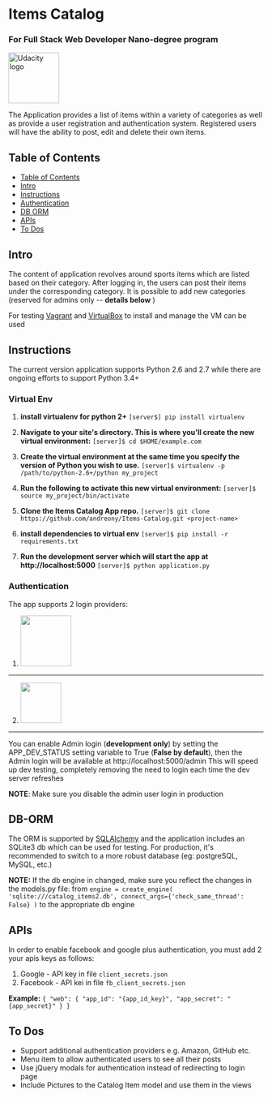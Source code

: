 # Items Catalog
### For Full Stack Web Developer Nano-degree program  
<a href="https://www.udacity.com/">
  <img src="https://s3-us-west-1.amazonaws.com/udacity-content/rebrand/svg/logo.min.svg" width="100" alt="Udacity logo">
</a>

The Application provides a list of items within a variety of categories as well as provide a user registration and authentication system. Registered users will have the ability to post, edit and delete their own items.


## Table of Contents

- [Table of Contents](#table-of-contents)
- [Intro](#intro)
- [Instructions](#instructions)
- [Authentication](#authentication)
- [DB ORM](#db-orm)
- [APIs](#apis)
- [To Dos](#to-dos)

## Intro

The content of application revolves around sports items which are listed based on their category.
After logging in, the users can post their items under the corresponding category.
It is possible to add new categories (reserved for admins only -- **details below** )

For testing  [Vagrant](https://www.vagrantup.com/) and [VirtualBox](https://www.virtualbox.org/wiki/Download_Old_Builds_5_1) to install and manage the VM can be used


## Instructions

The current version application supports Python 2.6 and 2.7 while there are  ongoing efforts to support Python 3.4+

### Virtual Env

 1. **install virtualenv for python 2+**
    `[server$] pip install virtualenv`
    
 2. **Navigate to your site's directory. This is where you'll create the new virtual environment:**
`[server]$ cd $HOME/example.com`
 3. **Create the virtual environment at the same time you specify the version of Python you wish to use.**
`[server]$ virtualenv -p /path/to/python-2.6+/python my_project`
  
 4. **Run the following to activate this new virtual environment:**
`[server]$ source my_project/bin/activate`
  
  5. **Clone the Items Catalog App repo.**
  `[server]$ git clone https://github.com/andreony/Items-Catalog.git <project-name>`

6. **install dependencies to virtual env** 
`[server]$ pip install -r requirements.txt `

7. **Run the development server which will start the app at http://localhost:5000**
`[server]$ python application.py`

### Authentication

The app supports 2 login providers: 
1. <img src="https://proxy.duckduckgo.com/iu/?u=https%3A%2F%2F1000logos.net%2Fwp-content%2Fuploads%2F2016%2F11%2Fgoogle-plus-logo.jpg&f=1&nofb=1" width=100px;> 
 ---
2. <img src="https://sguru.org/wp-content/uploads/2018/02/facebook_logos_PNG19762.png" width=80px;>
---
You can enable Admin login (**development only**) by setting the APP_DEV_STATUS setting variable to True (**False by default**), then the Admin login will be available at http://localhost:5000/admin
This will speed up dev testing, completely removing the need to login each time the dev server refreshes

**NOTE**:  Make sure you disable the admin user login in production

## DB-ORM

The ORM is supported by [SQLAlchemy](https://www.sqlalchemy.org/) and the application includes an SQLite3 db which can be used for testing.
For production, it's recommended to switch to a more robust database (eg: postgreSQL, MySQL, etc.)

**NOTE:** If the db engine in changed, make sure you reflect the changes in the models.py file:
from `engine = create_engine(
  'sqlite:///catalog_items2.db',
  connect_args={'check_same_thread': False}
)` to the appropriate db engine

## APIs
In order to enable facebook and google plus authentication, you must add 2 your apis keys as follows:
1. Google - API key in file `client_secrets.json`
2. Facebook - API kei in file `fb_client_secrets.json`

**Example:**
`{
  "web": {
    "app_id": "{app_id_key}",
    "app_secret": "{app_secret}"
  }
}`


## To Dos
- Support additional authentication providers e.g. Amazon, GitHub etc.
- Menu item to allow authenticated users to see all their posts 
- Use jQuery modals for authentication instead of redirecting to login page
- Include Pictures to the Catalog Item model and use them in the views

